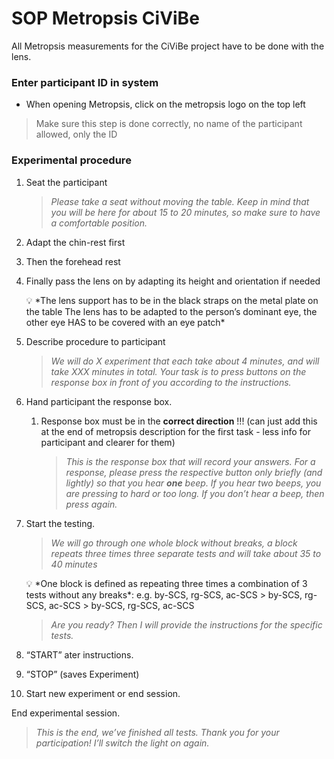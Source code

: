 # SOP Metropsis CiViBe

All Metropsis measurements for the CiViBe project have to be done with the lens. 

### Enter participant ID in system

- When opening Metropsis, click on the metropsis logo on the top left

> Make sure this step is done correctly, no name of the participant allowed, only the ID
> 

### Experimental procedure

1. Seat the participant 
    
    > *Please take a seat without moving the table. 
    Keep in mind that you will be here for about 15 to 20 minutes, so make sure to have a comfortable position.*
    > 
2. Adapt the chin-rest first
3. Then the forehead rest
4. Finally pass the lens on by adapting its height and orientation if needed
    
    <aside>
    💡 *The lens support has to be in the black straps on the metal plate on the table 
    The lens has to be adapted to the person’s dominant eye, the other eye HAS to be covered with an eye patch*
    
    </aside>
    
5. Describe procedure to participant
    
    > *We will do X experiment that each take about 4 minutes, and will take XXX minutes in total.
    Your task is to press buttons on the response box in front of you according to the instructions.*
    > 
6. Hand participant the response box.
    1. Response box must be in the **correct direction** !!! (can just add this at the end of metropsis description for the first task - less info for participant and clearer for them)
        
        > *This is the response box that will record your answers.
        For a response, please press the respective button only briefly (and lightly) so that you hear **one** beep. If you hear two beeps, you are pressing to hard or too long. If you don’t hear a beep, then press again.*
        > 
7. Start the testing.
    
    > *We will go through one whole block without breaks, a block repeats three times three separate tests and will take about 35 to 40 minutes*
    > 
    
    <aside>
    💡  *One block is defined as repeating three times a combination of 3 tests without any breaks*:
    e.g. by-SCS, rg-SCS, ac-SCS > by-SCS, rg-SCS, ac-SCS > by-SCS, rg-SCS, ac-SCS
    
    </aside>
    
    > *Are you ready?
    Then I will provide the instructions for the specific tests.*
    > 
8. “START” ater instructions.
9. “STOP” (saves Experiment)
10. Start new experiment or end session.

End experimental session.

> *This is the end, we’ve finished all tests. Thank you for your participation!
I’ll switch the light on again.*
>